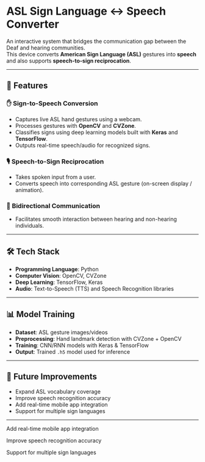 # ASL Sign Language ↔ Speech Converter

An interactive system that bridges the communication gap between the Deaf and hearing communities.  
This device converts **American Sign Language (ASL)** gestures into **speech** and also supports **speech-to-sign reciprocation**.

---

## 🚀 Features

### ✋ Sign-to-Speech Conversion
- Captures live ASL hand gestures using a webcam.  
- Processes gestures with **OpenCV** and **CVZone**.  
- Classifies signs using deep learning models built with **Keras** and **TensorFlow**.  
- Outputs real-time speech/audio for recognized signs.  

### 🎙 Speech-to-Sign Reciprocation
- Takes spoken input from a user.  
- Converts speech into corresponding ASL gesture (on-screen display / animation).  

### 🔄 Bidirectional Communication
- Facilitates smooth interaction between hearing and non-hearing individuals.  

---

## 🛠️ Tech Stack
- **Programming Language**: Python  
- **Computer Vision**: OpenCV, CVZone  
- **Deep Learning**: TensorFlow, Keras  
- **Audio**: Text-to-Speech (TTS) and Speech Recognition libraries  

---

## 📊 Model Training
- **Dataset**: ASL gesture images/videos  
- **Preprocessing**: Hand landmark detection with CVZone + OpenCV  
- **Training**: CNN/RNN models with Keras & TensorFlow  
- **Output**: Trained `.h5` model used for inference  

---

## 🎯 Future Improvements
- Expand ASL vocabulary coverage  
- Improve speech recognition accuracy  
- Add real-time mobile app integration  
- Support for multiple sign languages  

---


Add real-time mobile app integration

Improve speech recognition accuracy

Support for multiple sign languages
